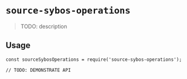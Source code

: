 # `source-sybos-operations`

> TODO: description

## Usage

```
const sourceSybosOperations = require('source-sybos-operations');

// TODO: DEMONSTRATE API
```
